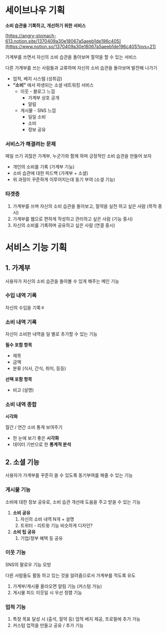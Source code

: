 # 세이브나우 기획

**소비 습관을 기록하고, 개선하기 위한 서비스**

[https://angry-stomach-613.notion.site/1370409a30e18067a5aeeb1de196c405](https://www.notion.so/1370409a30e18067a5aeeb1de196c405?pvs=21)

가계부를 쓰면서 자신의 소비 습관을 돌아보며 절약을 할 수 있는 서비스

다른 가계부를 쓰는 사람들과 교류하며 자신의 소비 습관을 돌아보며 발전해 나가기

- 업적, 베지 시스템 (성취감)
- **“소비”** 에서 파생되는 소셜 네트워킹 서비스
    - 이웃 - 블로그 느낌
        - 가계부 상호 공개
        - 알림
    - 게시물 - SNS 느낌
        - 일일 소비
        - 소비
        - 정보 공유

### 서비스가 해결려는 문제

매일 쓰기 귀찮은 가계부, 누군가와 함께 하며 긍정적인 소비 습관을 만들어 보자

- 개인의 소비를 기록 (가계부 기능)
- 소비 습관에 대한 피드백 (가계부 + 소셜)
- 위 과정이 꾸준하게 이루어지는데 동기 부여 (소셜 기능)

### 타겟층

1. 가계부를 쓰며 자신의 소비 습관을 돌아보고, 절약을 실천 하고 싶은 사람 (목적 중시)
2. 가계부를 웹으로 편하게 작성하고 관리하고 싶은 사람 (기능 중시)
3. 자신의 소비를 기록하며 공유하고 싶은 사람 (연결 중시)

# 서비스 기능 기획

## 1. 가계부

사용자가 자신의 소비 습관을 돌아볼 수 있게 해주는 메인 기능

### 수입 내역 기록

자신의 수입을 기록ㅎ

### 소비 내역 기록

자신이 소비한 내역을 일 별로 추가할 수 있는 기능

**필수 포함 항목**

- 제목
- 금액
- 분류 (식사, 간식, 취미, 등등)

**선택 포함 항목**

- 비고 (설명)

### 소비 내역 종합

**시각화**

월간 / 연간 소비 통계 보여주기

- 한 눈에 보기 좋은 **시각화**
- 데이터 기반으로 한 **통계적 분석**

## 2. 소셜 기능

사용자가 가계부를 꾸준히 쓸 수 있도록 동기부여를 해줄 수 있는 기능

### 게시물 기능

소비에 대한 정보 공유로, 소비 습관 개선에 도움을 주고 받을 수 있는 기능

1. **소비 공유**
    1. 자신의 소비 내역 N개 + 설명 
    2. 트위터 - 리트윗 기능 비슷하게 디자인?
2. **소비 팁 공유**
    1. 기업/정부 혜택 등 공유

### 이웃 기능

SNS의 팔로우 기능 모방

다른 사람들도 활동 하고 있는 것을 알려줌으로서 가계부를 적도록 유도

1. 가계부/게시물 올라오면 알림 기능 (커스텀 가능)
2. 게시물 피드 이웃일 시 우선 정렬 기능

### 업적 기능

1. 특정 목표 달성 시 (출석, 절약 등) 업적 베지 제공, 프로필에 추가 가능
2. 커스텀 업적을 만들고 공유 / 추가 기능
